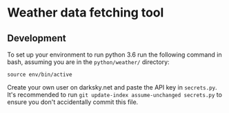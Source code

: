 # Weather data fetching tool

## Development
To set up your environment to run python 3.6 run the following command in bash, assuming you are in the `python/weather/` directory:

```
source env/bin/active
```

Create your own user on darksky.net and paste the API key in `secrets.py`.
It's recommended to run `git update-index assume-unchanged secrets.py` to ensure you don't accidentally commit this file.
